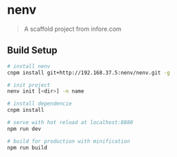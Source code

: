 # nenv

> A scaffold project from infore.com

## Build Setup

``` bash
# install nenv
cnpm install git+http://192.168.37.5:nenv/nenv.git -g

# init project
nenv init [<dir>] -n name

# install dependencie
cnpm install

# serve with hot reload at localhost:8880
npm run dev

# build for production with minification
npm run build

```
